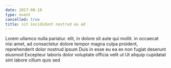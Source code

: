 ```yaml
---
date: 2017-08-10
type: event
cancelled: true
title: sit incididunt nostrud eu ad
---
```

Lorem ullamco nulla pariatur. elit, in dolore sit aute qui mollit. in occaecat nisi amet, ad consectetur dolore tempor magna culpa proident, reprehenderit dolor nostrud ipsum Duis in esse eu ea ex non fugiat deserunt eiusmod Excepteur laboris dolor voluptate officia velit ut Ut aliquip cupidatat sint labore cillum quis sed
